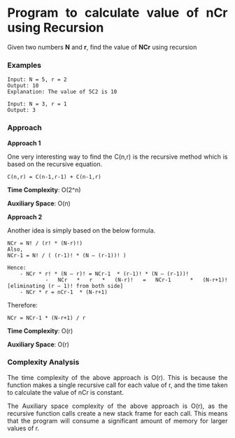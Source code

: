 <div align="justify">

# Program to calculate value of nCr using Recursion

Given two numbers __N__ and __r__, find the value of __NCr__ using recursion

### Examples

```
Input: N = 5, r = 2
Output: 10
Explanation: The value of 5C2 is 10

Input: N = 3, r = 1
Output: 3
```

### Approach

__Approach 1__

One very interesting way to find the C(n,r) is the recursive method which is based on the recursive equation.

```
C(n,r) = C(n-1,r-1) + C(n-1,r)
```

__Time Complexity__: O(2^n)

__Auxiliary Space__: O(n)

__Approach 2__

Another idea is simply based on the below formula.

```
NCr = N! / (r! * (N-r)!)
Also, 
NCr-1 = N! / ( (r-1)! * (N – (r-1))! )

Hence:
    - NCr * r! * (N – r)! = NCr-1  * (r-1)! * (N – (r-1))!
    - NCr * r * (N-r)! = NCr-1  * (N-r+1)!                          [eliminating (r – 1)! from both side]
    - NCr * r = nCr-1  * (N-r+1)
```

Therefore:

```
NCr = NCr-1 * (N-r+1) / r
```

__Time Complexity__: O(r)

__Auxiliary Space__: O(r)

### Complexity Analysis

The time complexity of the above approach is O(r). This is because the function makes a single recursive call for each value of r, and the time taken to calculate the value of nCr is constant.

The Auxiliary space complexity of the above approach is O(r), as the recursive function calls create a new stack frame for each call. This means that the program will consume a significant amount of memory for larger values of r.

</div>
